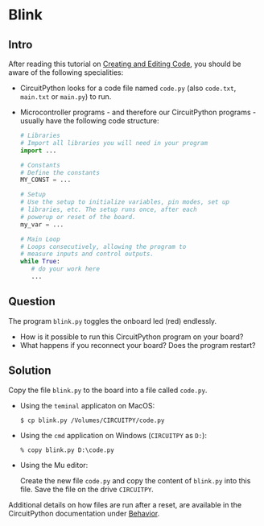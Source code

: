 # Blink

## Intro

After reading this tutorial on [Creating and Editing Code](https://learn.adafruit.com/welcome-to-circuitpython/creating-and-editing-code), you should be aware of the following specialities:

- CircuitPython looks for a code file named `code.py` (also `code.txt`,  `main.txt` or `main.py`) to run.

- Microcontroller programs - and therefore our CircuitPython programs - usually have the following code structure:

  ```python
  # Libraries
  # Import all libraries you will need in your program
  import ...

  # Constants
  # Define the constants
  MY_CONST = ...

  # Setup
  # Use the setup to initialize variables, pin modes, set up
  # libraries, etc. The setup runs once, after each
  # powerup or reset of the board.
  my_var = ...

  # Main Loop
  # Loops consecutively, allowing the program to 
  # measure inputs and control outputs.
  while True:
     # do your work here
     ...
  ```

## Question

The program `blink.py` toggles the onboard led (red) endlessly.

 - How is it possible to run this CircuitPython program on your board?
 - What happens if you reconnect your board? Does the program restart?

## Solution

Copy the file `blink.py` to the board into a file called `code.py`. 

- Using the `teminal` applicaton on MacOS:

  ```shell
  $ cp blink.py /Volumes/CIRCUITPY/code.py
  ```

- Using the `cmd` application on Windows (`CIRCUITPY` as `D:`):

  ```shell
  % copy blink.py D:\code.py
  ```

- Using the Mu editor:

  Create the new file `code.py` and copy the content of `blink.py` into this file. Save the file on the drive `CIRCUITPY`.

Additional details on how files are run after a reset, are available in the CircuitPython documentation under [Behavior](https://docs.circuitpython.org/en/latest/README.html#behavior).

